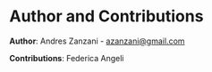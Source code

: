 # Author and Contributions

**Author**: Andres Zanzani - azanzani@gmail.com

**Contributions**: Federica Angeli
